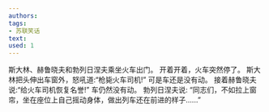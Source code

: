 ```yaml
---
authors: 
tags:
- 苏联笑话
text:
used: 1
---
```



斯大林、赫鲁晓夫和勃列日涅夫乘坐火车出门。 
开着开着，火车突然停了。
斯大林把头伸出车窗外，怒吼道:“枪毙火车司机!”
可是车还是没有动。
接着赫鲁晓夫说:“给火车司机恢复名誉!”
车仍然没有动。
勃列日涅夫说:
“同志们，不如拉上窗帘，坐在座位上自己摇动身体，做出列车还在前进的样子......”